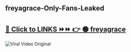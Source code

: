 
 ## freyagrace-Only-Fans-Leaked

# <h2><a href="https://clipsfans.com/freyagrace&ref=git">🔗 Click to LINKS ⏩⏩ 👉 🟢 freyagrace </a></h2>

<a href="https://clipsfans.com/freyagrace&ref=git" rel="nofollow" data-target="animated-image.originalLink"><img src="https://i.ibb.co.com/xMMVF88/686577567.gif" alt="Viral Video Original" style="max-width: 100%; display: inline-block;" data-target="animated-image.originalImage"></a>
